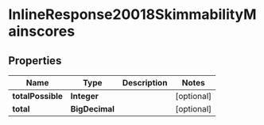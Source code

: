 

# InlineResponse20018SkimmabilityMainscores


## Properties

Name | Type | Description | Notes
------------ | ------------- | ------------- | -------------
**totalPossible** | **Integer** |  |  [optional]
**total** | **BigDecimal** |  |  [optional]



